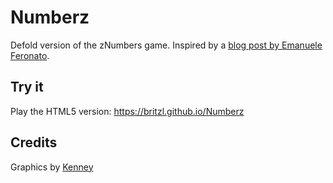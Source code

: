 # Numberz
Defold version of the zNumbers game. Inspired by a [blog post by Emanuele Feronato](http://www.emanueleferonato.com/2017/10/06/html5-version-of-znumbers-game-made-with-phaser-all-original-levels-added/).

## Try it
Play the HTML5 version: https://britzl.github.io/Numberz

## Credits
Graphics by [Kenney](http://www.kenney.nl)
